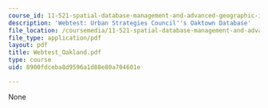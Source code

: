 ```yaml
---
course_id: 11-521-spatial-database-management-and-advanced-geographic-information-systems-spring-2003
description: 'Webtest: Urban Strategies Council''s Oaktown Database'
file_location: /coursemedia/11-521-spatial-database-management-and-advanced-geographic-information-systems-spring-2003/8900fdceba8d9596a1d88e80a704601e_Webtest_Oakland.pdf
file_type: application/pdf
layout: pdf
title: Webtest_Oakland.pdf
type: course
uid: 8900fdceba8d9596a1d88e80a704601e

---
```

None